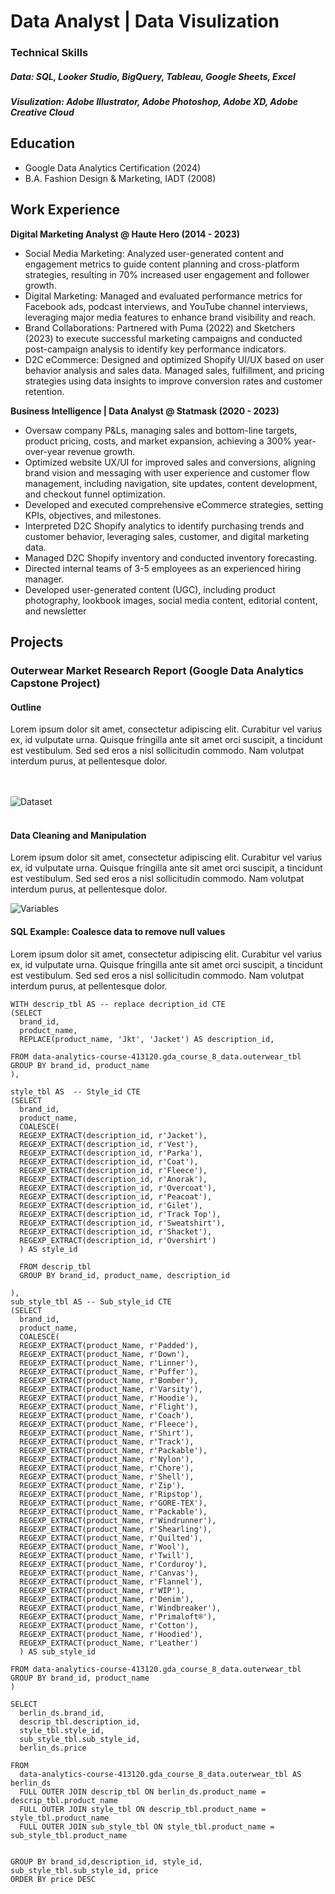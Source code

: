 # Data Analyst | Data Visulization

### Technical Skills
##### **Data:** SQL, Looker Studio, BigQuery, Tableau, Google Sheets, Excel
##### **Visulization:** Adobe Illustrator, Adobe Photoshop, Adobe XD, Adobe Creative Cloud

## Education
- Google Data Analytics Certification (2024)
- B.A. Fashion Design & Marketing, IADT (2008)

## Work Experience
**Digital Marketing Analyst @ Haute Hero (2014 - 2023)**
- Social Media Marketing: Analyzed user-generated content and engagement metrics to guide content planning and cross-platform strategies, resulting in 70% increased user engagement and follower growth.
- Digital Marketing: Managed and evaluated performance metrics for Facebook ads, podcast interviews, and YouTube channel interviews, leveraging major media features to enhance brand visibility and reach.
- Brand Collaborations: Partnered with Puma (2022) and Sketchers (2023) to execute successful marketing campaigns and conducted post-campaign analysis to identify key performance indicators.
- D2C eCommerce: Designed and optimized Shopify UI/UX based on user behavior analysis and sales data. Managed sales, fulfillment, and pricing strategies using data insights to improve conversion rates and customer retention.

**Business Intelligence | Data Analyst @ Statmask (2020 - 2023)**
- Oversaw company P&Ls, managing sales and bottom-line targets, product pricing, costs, and market expansion, achieving a 300% year-over-year revenue growth.
- Optimized website UX/UI for improved sales and conversions, aligning brand vision and messaging with user experience and customer flow management, including navigation, site updates, content development, and checkout funnel optimization.
- Developed and executed comprehensive eCommerce strategies, setting KPIs, objectives, and milestones.
- Interpreted D2C Shopify analytics to identify purchasing trends and customer behavior, leveraging sales, customer, and digital marketing data.
- Managed D2C Shopify inventory and conducted inventory forecasting.
- Directed internal teams of 3-5 employees as an experienced hiring manager.
- Developed user-generated content (UGC), including product photography, lookbook images, social media content, editorial content, and newsletter

## Projects

### Outerwear Market Research Report (Google Data Analytics Capstone Project)

#### Outline
Lorem ipsum dolor sit amet, consectetur adipiscing elit. Curabitur vel varius ex, id vulputate urna. Quisque fringilla ante sit amet orci suscipit, a tincidunt est vestibulum. Sed sed eros a nisl sollicitudin commodo. Nam volutpat interdum purus, at pellentesque dolor.

<br><br>
![Dataset](assets/img/portfolio/capstone/dataset.png)
<br><br>

#### Data Cleaning and Manipulation

Lorem ipsum dolor sit amet, consectetur adipiscing elit. Curabitur vel varius ex, id vulputate urna. Quisque fringilla ante sit amet orci suscipit, a tincidunt est vestibulum. Sed sed eros a nisl sollicitudin commodo. Nam volutpat interdum purus, at pellentesque dolor.

![Variables](assets/img/portfolio/capstone/variables.png)

#### SQL Example: Coalesce data to remove null values
Lorem ipsum dolor sit amet, consectetur adipiscing elit. Curabitur vel varius ex, id vulputate urna. Quisque fringilla ante sit amet orci suscipit, a tincidunt est vestibulum. Sed sed eros a nisl sollicitudin commodo. Nam volutpat interdum purus, at pellentesque dolor.

```
WITH descrip_tbl AS -- replace decription_id CTE
(SELECT
  brand_id,
  product_name,
  REPLACE(product_name, 'Jkt', 'Jacket') AS description_id,
  
FROM data-analytics-course-413120.gda_course_8_data.outerwear_tbl
GROUP BY brand_id, product_name
),

style_tbl AS  -- Style_id CTE
(SELECT
  brand_id,
  product_name,
  COALESCE(
  REGEXP_EXTRACT(description_id, r'Jacket'), 
  REGEXP_EXTRACT(description_id, r'Vest'),
  REGEXP_EXTRACT(description_id, r'Parka'), 
  REGEXP_EXTRACT(description_id, r'Coat'), 
  REGEXP_EXTRACT(description_id, r'Fleece'),
  REGEXP_EXTRACT(description_id, r'Anorak'),
  REGEXP_EXTRACT(description_id, r'Overcoat'),
  REGEXP_EXTRACT(description_id, r'Peacoat'),
  REGEXP_EXTRACT(description_id, r'Gilet'),
  REGEXP_EXTRACT(description_id, r'Track Top'),
  REGEXP_EXTRACT(description_id, r'Sweatshirt'),
  REGEXP_EXTRACT(description_id, r'Shacket'),
  REGEXP_EXTRACT(description_id, r'Overshirt')
  ) AS style_id

  FROM descrip_tbl
  GROUP BY brand_id, product_name, description_id

),
sub_style_tbl AS -- Sub_style_id CTE
(SELECT
  brand_id,
  product_name,
  COALESCE(
  REGEXP_EXTRACT(product_Name, r'Padded'),
  REGEXP_EXTRACT(product_Name, r'Down'), 
  REGEXP_EXTRACT(product_Name, r'Linner'),
  REGEXP_EXTRACT(product_Name, r'Puffer'),
  REGEXP_EXTRACT(product_Name, r'Bomber'),
  REGEXP_EXTRACT(product_Name, r'Varsity'),
  REGEXP_EXTRACT(product_Name, r'Hoodie'),
  REGEXP_EXTRACT(product_Name, r'Flight'),
  REGEXP_EXTRACT(product_Name, r'Coach'),
  REGEXP_EXTRACT(product_Name, r'Fleece'),
  REGEXP_EXTRACT(product_Name, r'Shirt'),
  REGEXP_EXTRACT(product_Name, r'Track'),
  REGEXP_EXTRACT(product_Name, r'Packable'),
  REGEXP_EXTRACT(product_Name, r'Nylon'),
  REGEXP_EXTRACT(product_Name, r'Chore'),
  REGEXP_EXTRACT(product_Name, r'Shell'),
  REGEXP_EXTRACT(product_Name, r'Zip'),
  REGEXP_EXTRACT(product_Name, r'Ripstop'),
  REGEXP_EXTRACT(product_Name, r'GORE-TEX'),
  REGEXP_EXTRACT(product_Name, r'Packable'),
  REGEXP_EXTRACT(product_Name, r'Windrunner'),
  REGEXP_EXTRACT(product_Name, r'Shearling'),
  REGEXP_EXTRACT(product_Name, r'Quilted'),
  REGEXP_EXTRACT(product_Name, r'Wool'),
  REGEXP_EXTRACT(product_Name, r'Twill'),
  REGEXP_EXTRACT(product_Name, r'Corduroy'),
  REGEXP_EXTRACT(product_Name, r'Canvas'),
  REGEXP_EXTRACT(product_Name, r'Flannel'),
  REGEXP_EXTRACT(product_Name, r'WIP'),
  REGEXP_EXTRACT(product_Name, r'Denim'),
  REGEXP_EXTRACT(product_Name, r'Windbreaker'),
  REGEXP_EXTRACT(product_Name, r'Primaloft®'),
  REGEXP_EXTRACT(product_Name, r'Cotton'),
  REGEXP_EXTRACT(product_Name, r'Hoodied'),
  REGEXP_EXTRACT(product_Name, r'Leather')
  ) AS sub_style_id

FROM data-analytics-course-413120.gda_course_8_data.outerwear_tbl
GROUP BY brand_id, product_name
)

SELECT 
  berlin_ds.brand_id,
  descrip_tbl.description_id,
  style_tbl.style_id,
  sub_style_tbl.sub_style_id,
  berlin_ds.price
  
FROM 
  data-analytics-course-413120.gda_course_8_data.outerwear_tbl AS berlin_ds 
  FULL OUTER JOIN descrip_tbl ON berlin_ds.product_name = descrip_tbl.product_name
  FULL OUTER JOIN style_tbl ON descrip_tbl.product_name = style_tbl.product_name
  FULL OUTER JOIN sub_style_tbl ON style_tbl.product_name = sub_style_tbl.product_name


GROUP BY brand_id,description_id, style_id, sub_style_tbl.sub_style_id, price
ORDER BY price DESC
```



